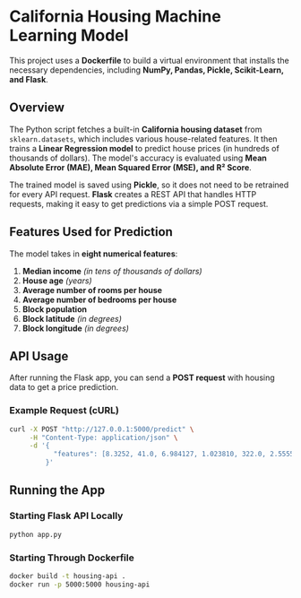 # California Housing Machine Learning Model

This project uses a **Dockerfile** to build a virtual environment that installs the necessary dependencies, including **NumPy, Pandas, Pickle, Scikit-Learn, and Flask**.

## Overview
The Python script fetches a built-in **California housing dataset** from `sklearn.datasets`, which includes various house-related features. It then trains a **Linear Regression model** to predict house prices (in hundreds of thousands of dollars). The model's accuracy is evaluated using **Mean Absolute Error (MAE), Mean Squared Error (MSE), and R² Score**.

The trained model is saved using **Pickle**, so it does not need to be retrained for every API request. **Flask** creates a REST API that handles HTTP requests, making it easy to get predictions via a simple POST request.

## Features Used for Prediction
The model takes in **eight numerical features**:
1. **Median income** *(in tens of thousands of dollars)*
2. **House age** *(years)*
3. **Average number of rooms per house**
4. **Average number of bedrooms per house**
5. **Block population**
6. **Block latitude** *(in degrees)*
7. **Block longitude** *(in degrees)*

## API Usage
After running the Flask app, you can send a **POST request** with housing data to get a price prediction.

### **Example Request (cURL)**
```sh
curl -X POST "http://127.0.0.1:5000/predict" \
     -H "Content-Type: application/json" \
     -d '{
           "features": [8.3252, 41.0, 6.984127, 1.023810, 322.0, 2.555556, 37.88, -122.23]
         }'
```

## **Running the App**

### **Starting Flask API Locally**
```sh
python app.py
```

### **Starting Through Dockerfile**
```sh
docker build -t housing-api .
docker run -p 5000:5000 housing-api
```

